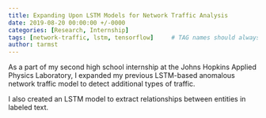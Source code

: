 ```yaml
---
title: Expanding Upon LSTM Models for Network Traffic Analysis
date: 2019-08-20 00:00:00 +/-0000
categories: [Research, Internship]
tags: [network-traffic, lstm, tensorflow]     # TAG names should always be lowercase
author: tarmst
---
```


As a part of my second high school internship at the Johns Hopkins Applied Physics Laboratory, I expanded my previous LSTM-based anomalous network traffic model to detect additional types of traffic.

I also created an LSTM model to extract relationships between entities in labeled text.